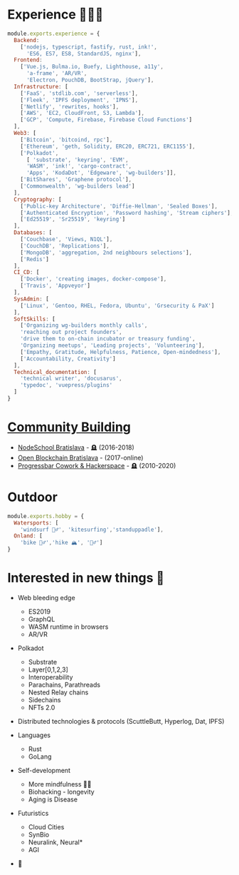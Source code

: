 # Experience 👨🏼‍🔬 

```js
module.exports.experience = {
  Backend:
    ['nodejs, typescript, fastify, rust, ink!',
      'ES6, ES7, ES8, StandardJS, nginx'],
  Frontend:
    ['Vue.js, Bulma.io, Buefy, Lighthouse, a11y',
      'a-frame', 'AR/VR',
      'Electron, PouchDB, BootStrap, jQuery'],
  Infrastructure: [
    ['FaaS', 'stdlib.com', 'serverless'],
    ['Fleek', 'IPFS deployment', 'IPNS'],
    ['Netlify', 'rewrites, hooks'],
    ['AWS', 'EC2, CloudFront, S3, Lambda'],
    ['GCP', 'Compute, Firebase, Firebase Cloud Functions']
  ],
  Web3: [
    ['Bitcoin', 'bitcoind, rpc'],
    ['Ethereum', 'geth, Solidity, ERC20, ERC721, ERC1155'],
    ['Polkadot', 
      [ 'substrate', 'keyring', 'EVM', 
      'WASM', 'ink!', 'cargo-contract',
      'Apps', 'KodaDot', 'Edgeware', 'wg-builders']],
    ['BitShares', 'Graphene protocol'],
    ['Commonwealth', 'wg-builders lead']
  ],
  Cryptography: [
    ['Public-key Architecture', 'Diffie-Hellman', 'Sealed Boxes'],
    ['Authenticated Encryption', 'Password hashing', 'Stream ciphers'],
    ['Ed25519', 'Sr25519', 'keyring']
  ],
  Databases: [
    ['Couchbase', 'Views, N1QL'],
    ['CouchDB', 'Replications'],
    ['MongoDB', 'aggregation, 2nd neighbours selections'],
    ['Redis']
  ],
  CI_CD: [
    ['Docker', 'creating images, docker-compose'],
    ['Travis', 'Appveyor']
  ],
  SysAdmin: [
    ['Linux', 'Gentoo, RHEL, Fedora, Ubuntu', 'Grsecurity & PaX']
  ],
  SoftSkills: [
    ['Organizing wg-builders monthly calls', 
    'reaching out project founders', 
    'drive them to on-chain incubator or treasury funding',
    'Organizing meetups', 'Leading projects', 'Volunteering'],
    ['Empathy, Gratitude, Helpfulness, Patience, Open-mindedness'],
    ['Accountability, Creativity']
  ],
  Technical_documentation: [
    'technical writer', 'docusarus',
    'typedoc', 'vuepress/plugins'
  ]
}
```

# [Community Building]() 
* [NodeSchool Bratislava](https://www.meetup.com/nodejsbratislava) - 🪦 (2016-2018)
* [Open Blockchain Bratislava](https://meetup.com/openblockchainbratislava/) - (2017-online)
* [Progressbar Cowork & Hackerspace](https://cowork.progressbar.sk) - 🪦 (2010-2020)

# Outdoor
```js
module.exports.hobby = {
  Watersports: [
    'windsurf 🏄‍♂️', 'kitesurfing','standuppadle'],
  Onland: [
    'bike 🚵‍♂️','hike 🏔', '🧗‍♂️']
}
```

# Interested in new things 🔭
* Web bleeding edge
  * ES2019
  * GraphQL
  * WASM runtime in browsers
  * AR/VR
* Polkadot 
  * Substrate
  * Layer[0,1,2,3]
  * Interoperability
  * Parachains, Parathreads
  * Nested Relay chains
  * Sidechains
  * NFTs 2.0
* Distributed technologies & protocols (ScuttleButt, Hyperlog, Dat, IPFS)

* Languages
  * Rust
  * GoLang
* Self-development
  * More mindfulness 🧘‍♂️
  * Biohacking - longevity
  * Aging is Disease
* Futuristics
  * Cloud Cities
  * SynBio
  * Neuralink, Neural*
  * AGI
* 🥗
